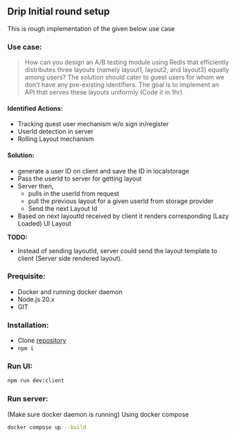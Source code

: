 ## Drip Initial round setup

This is rough implementation of the given below use case

### Use case:

> How can you design an A/B testing module using Redis that efficiently distributes three layouts (namely layout1, layout2, and layout3) equally among users? The solution should cater to guest users for whom we don't have any pre-existing identifiers. The goal is to implement an API that serves these layouts uniformly (Code it in 1hr)

#### Identified Actions:

-   Tracking quest user mechanism w/o sign in/register
-   UserId detection in server
-   Rolling Layout mechanism

#### Solution:

-   generate a user ID on client and save the ID in localstorage
-   Pass the userId to server for getting layout
-   Server then,
    -   pulls in the userId from request
    -   pull the previous layout for a given userId from storage provider
    -   Send the next Layout Id
-   Based on next layoutId received by client it renders corresponding (Lazy Loaded) UI Layout

**TODO:**

-   Instead of sending layoutId, server could send the layout template to client (Server side rendered layout).

### Prequisite:

-   Docker and running docker daemon
-   Node.js 20.x
-   GIT

### Installation:

-   Clone [repository](https://github.com/aqumus/drip-initial)
-   `npm i`

### Run UI:

```sh
npm run dev:client
```

### Run server:

(Make sure docker daemon is running)
Using docker compose

```sh
docker compose up --build
```
